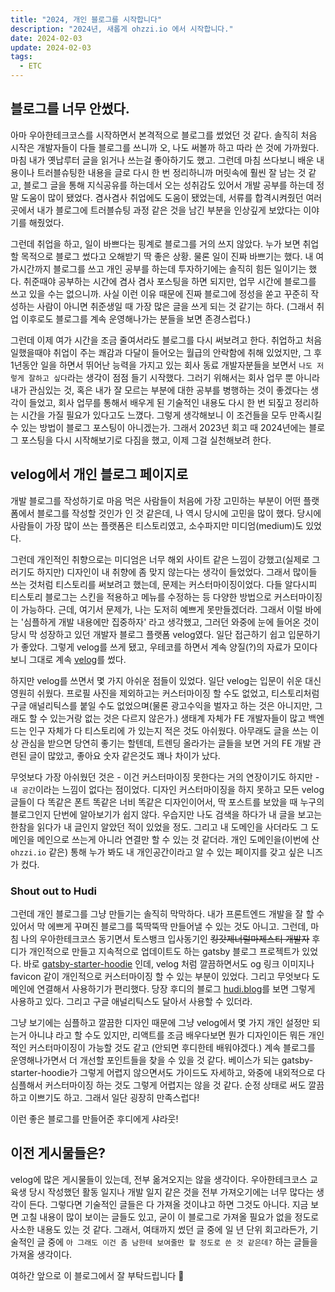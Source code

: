 ```yaml
---
title: "2024, 개인 블로그를 시작합니다"
description: "2024년, 새롭게 ohzzi.io 에서 시작합니다."
date: 2024-02-03
update: 2024-02-03
tags:
  - ETC
---
```


## 블로그를 너무 안썼다.
아마 우아한테크코스를 시작하면서 본격적으로 블로그를 썼었던 것 같다. 솔직히 처음 시작은 개발자들이 다들 블로그를 쓰니까 오, 나도 써볼까 하고 따라 쓴 것에 가까웠다. 마침 내가 옛납루터 글을 읽거나 쓰는걸 좋아하기도 했고. 그런데 마침 쓰다보니 배운 내용이나 트러블슈팅한 내용을 글로 다시 한 번 정리하니까 머릿속에 훨씬 잘 남는 것 같고, 블로그 글을 통해 지식공유를 하는데서 오는 성취감도 있어서 개발 공부를 하는데 정말 도움이 많이 됐었다. 겸사겸사 취업에도 도움이 됐었는데, 서류를 합격시켜줬던 여러 곳에서 내가 블로그에 트러블슈팅 과정 같은 것을 남긴 부분을 인상깊게 보았다는 이야기를 해줬었다.

그런데 취업을 하고, 일이 바쁘다는 핑계로 블로그를 거의 쓰지 않았다. 누가 보면 취업할 목적으로 블로그 썼다고 오해받기 딱 좋은 상황. 물론 일이 진짜 바쁘기는 했다. 내 여가시간까지 블로그를 쓰고 개인 공부를 하는데 투자하기에는 솔직히 힘든 일이기는 했다. 취준때야 공부하는 시간에 겸사 겸사 포스팅을 하면 되지만, 업무 시간에 블로그를 쓰고 있을 수는 없으니까. 사실 이런 이유 때문에 진짜 블로그에 정성을 쏟고 꾸준히 작성하는 사람이 아니면 취준생일 때 가장 많은 글을 쓰게 되는 것 같기는 하다. (그래서 취업 이후로도 블로그를 계속 운영해나가는 분들을 보면 존경스럽다.)

그런데 이제 여가 시간을 조금 줄여서라도 블로그를 다시 써보려고 한다. 취업하고 처음 일했을때야 취업이 주는 쾌감과 다달이 들어오는 월급의 안락함에 취해 있었지만, 그 후 1년동안 일을 하면서 뛰어난 능력을 가지고 있는 회사 동료 개발자분들을 보면서 `나도 저렇게 잘하고 싶다`라는 생각이 점점 들기 시작했다. 그러기 위해서는 회사 업무 뿐 아니라 내가 관심있는 것, 혹은 내가 잘 모르는 부분에 대한 공부를 병행하는 것이 좋겠다는 생각이 들었고, 회사 업무를 통해서 배우게 된 기술적인 내용도 다시 한 번 되짚고 정리하는 시간을 가질 필요가 있다고도 느꼈다. 그렇게 생각해보니 이 조건들을 모두 만족시킬 수 있는 방법이 블로그 포스팅이 아니겠는가. 그래서 2023년 회고 때 2024년에는 블로그 포스팅을 다시 시작해보기로 다짐을 했고, 이제 그걸 실천해보려 한다.

## velog에서 개인 블로그 페이지로
개발 블로그를 작성하기로 마음 먹은 사람들이 처음에 가장 고민하는 부분이 어떤 플랫폼에서 블로그를 작성할 것인가 인 것 같은데, 나 역시 당시에 고민을 많이 했다. 당시에 사람들이 가장 많이 쓰는 플랫폼은 티스토리였고, 소수파지만 미디엄(medium)도 있었다.

그런데 개인적인 취향으로는 미디엄은 너무 해외 사이트 같은 느낌이 강했고(실제로 그러기도 하지만) 디자인이 내 취향에 좀 맞지 않는다는 생각이 들었었다. 그래서 많이들 쓰는 것처럼 티스토리를 써보려고 했는데, 문제는 커스터마이징이었다. 다들 알다시피 티스토리 블로그는 스킨을 적용하고 메뉴를 수정하는 등 다양한 방법으로 커스터마이징이 가능하다. 근데, 여기서 문제가, 나는 도저히 예쁘게 못만들겠더라. 그래서 이럴 바에는 '심플하게 개발 내용에만 집중하자' 라고 생각했고, 그러던 와중에 눈에 들어온 것이 당시 막 성장하고 있던 개발자 블로그 플랫폼 velog였다. 일단 접근하기 쉽고 입문하기가 좋았다. 그렇게 velog를 쓰게 됐고, 우테코를 하면서 계속 양질(?)의 자료가 모이다보니 그대로 계속 [velog](https://velog.io/@ohzzi/posts)를 썼다.

하지만 velog를 쓰면서 몇 가지 아쉬운 점들이 있었다. 일단 velog는 입문이 쉬운 대신 영원히 쉬웠다. 프로필 사진을 제외하고는 커스터마이징 할 수도 없었고, 티스토리처럼 구글 애널리틱스를 붙일 수도 없었으며(물론 광고수익을 벌자고 하는 것은 아니지만, 그래도 할 수 있는거랑 없는 것은 다르지 않은가.) 생태계 자체가 FE 개발자들이 많고 백엔드는 인구 자체가 다 티스토리에 가 있는지 적은 것도 아쉬웠다. 아무래도 글을 쓰는 이상 관심을 받으면 당연히 좋기는 할텐데, 트렌딩 올라가는 글들을 보면 거의 FE 개발 관련된 글이 많았고, 좋아요 숫자 같은것도 꽤나 차이가 났다. 

무엇보다 가장 아쉬웠던 것은 - 이건 커스터마이징 못한다는 거의 연장이기도 하지만 - `내 공간`이라는 느낌이 없다는 점이었다. 디자인 커스터마이징을 하지 못하고 모든 velog 글들이 다 똑같은 폰트 똑같은 너비 똑같은 디자인이어서, 딱 포스트를 보았을 때 누구의 블로그인지 단번에 알아보기가 쉽지 않다. 우습지만 나도 검색을 하다가 내 글을 보고는 한참을 읽다가 내 글인지 알았던 적이 있었을 정도. 그리고 내 도메인을 사더라도 그 도메인을 메인으로 쓰는게 아니라 연결만 할 수 있는 것 같더라. 개인 도메인을(이번에 산 `ohzzi.io` 같은) 통해 누가 봐도 내 개인공간이라고 알 수 있는 페이지를 갖고 싶은 니즈가 컸다.

### Shout out to Hudi

그런데 개인 블로그를 그냥 만들기는 솔직히 막막하다. 내가 프론트엔드 개발을 잘 할 수 있어서 막 에쁘게 꾸며진 블로그를 뚝딱뚝딱 만들어낼 수 있는 것도 아니고. 그런데, 마침 나의 우아한테크코스 동기면서 토스뱅크 입사동기인 ~~킹갓제너럴마제스티 개발자~~ 후디가 개인적으로 만들고 지속적으로 업데이트도 하는 gatsby 블로그 프로젝트가 있었다. 바로 [gatsby-starter-hoodie]([gatsby-starter-hoodie](https://github.com/devHudi/gatsby-starter-hoodie)) 인데, velog 처럼 깔끔하면서도 og 링크 이미지나 favicon 같이 개인적으로 커스터마이징 할 수 있는 부분이 있었다. 그리고 무엇보다 도메인에 연결해서 사용하기가 편리했다. 당장 후디의 블로그 [hudi.blog](https://hudi.blog])를 보면 그렇게 사용하고 있다. 그리고 구글 애널리틱스도 달아서 사용할 수 있더라.

그냥 보기에는 심플하고 깔끔한 디자인 때문에 그냥 velog에서 몇 가지 개인 설정만 되는거 아니냐 라고 할 수도 있지만, 리액트를 조금 배우다보면 뭔가 디자인이든 뭐든 개인적인 커스터마이징이 가능할 것도 같고 (안되면 후디한테 배워야겠다.) 계속 블로그를 운영해나가면서 더 개선할 포인트들을 찾을 수 있을 것 같다. 베이스가 되는 gatsby-starter-hoodie가 그렇게 어렵지 않으면서도 가이드도 자세하고, 와중에 내외적으로 다 심플해서 커스터마이징 하는 것도 그렇게 어렵지는 않을 것 같다. 순정 상태로 써도 깔끔하고 이쁘기도 하고. 그래서 일단 굉장히 만족스럽다!

이런 좋은 블로그를 만들어준 후디에게 샤라웃!

## 이전 게시물들은?
velog에 많은 게시물들이 있는데, 전부 옮겨오지는 않을 생각이다. 우아한테크코스 교육생 당시 작성했던 활동 일지나 개발 일지 같은 것을 전부 가져오기에는 너무 많다는 생각이 든다. 그렇다면 기술적인 글들은 다 가져올 것이냐고 하면 그것도 아니다. 지금 보면 고칠 내용이 많이 보이는 글들도 있고, 굳이 이 블로그로 가져올 필요가 없을 정도로 사소한 내용도 있는 것 같다. 그래서, 여태까지 썼던 글 중에 일 년 단위 회고라든가, 기술적인 글 중에 `아 그래도 이건 좀 남한테 보여줄만 할 정도로 쓴 것 같은데?` 하는 글들을 가져올 생각이다.

여하간 앞으로 이 블로그에서 잘 부탁드립니다 🙇
